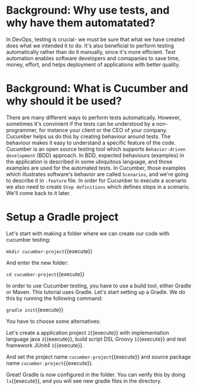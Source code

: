 # Background: Why use tests, and why have them automatated?

In DevOps, testing is crucial- we must be sure that what we have created does what we intended it to do. It's also beneficial to perform testing automatically rather than do it manually, since it's more efficient. Test automation enables software developers and comapanies to save time, money, effort, and helps deployment of applications with better quality.

# Background: What is Cucumber and why should it be used?

There are many different ways to perform tests automatically. However, sometimes it's convinient if the tests can be understood by a non-programmer, for instance your client or the CEO of your company. Cucumber helps us do this by creating behaviour around tests. The behaviour makes it easy to understand a specific feature of the code. Cucumber is an open source testing tool which supports `Behavior-driven development` (BDD) approach. In BDD, expected behaviours (examples) in the application is described in some ubiquitous language, and those examples are used for the automated tests. In Cucumber, those examples which illustrates software's behavior are called `Scenarios`, and we're going to describe it in `.feature` file. In order for Cucumber to execute a scenario we also need to create `Step definitions` which defines steps in a scenario. We'll come back to it later. 

# Setup a Gradle project

Let's start with making a folder where we can create our code with cucumber testing:

`mkdir cucumber-project`{{execute}}

And enter the new folder:

`cd cucumber-project`{{execute}}

In order to use Cucumber testing, you have to use a build tool, either Gradle or Maven. This tutorial uses Gradle. Let's start setting up a Gradle. We do this by running the following command:

`gradle init`{{execute}}

You have to choose some alternatives:

Let's create a application project `2`{{execute}} with implementation language java `3`{{execute}}, build script DSL Groovy `1`{{execute}} and test framework JUnit4 `1`{{execute}}. 

And set the project name `cucumber-project`{{execute}} and source package name `cucumber.project`{{execute}}.

Great! Gradle is now configured in the folder. You can verify this by doing `ls`{{execute}}, and you will see new gradle files in the directory. 


